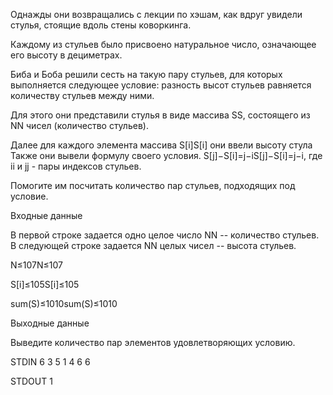 Однажды они возвращались с лекции по хэшам, как вдруг увидели стулья, стоящие вдоль стены коворкинга.

Каждому из стульев было присвоено натуральное число, означающее его высоту в дециметрах.

Биба и Боба решили сесть на такую пару стульев, для которых выполняется следующее условие: разность высот стульев равняется количеству стульев между ними.

Для этого они представили стулья в виде массива SS, состоящего из NN чисел (количество стульев).

Далее для каждого элемента массива S[i]S[i] они ввели высоту стула Также они вывели формулу своего условия. S[j]−S[i]=j−iS[j]−S[i]=j−i, где ii и jj - пары индексов стульев.

Помогите им посчитать количество пар стульев, подходящих под условие.

Входные данные

В первой строке задается одно целое число NN -- количество стульев. В следующей строке задается NN целых чисел -- высота стульев.

N≤107N≤107

S[i]≤105S[i]≤105

sum(S)≤1010sum(S)≤1010

Выходные данные

Выведите количество пар элементов удовлетворяющих условию.


STDIN
6
3 5 1 4 6 6

STDOUT
1


